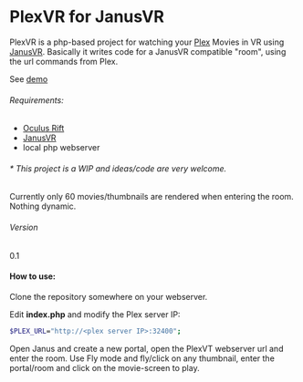 # PlexVR for JanusVR

PlexVR is a php-based project for watching your [Plex][2] Movies in VR using [JanusVR][1].
Basically it writes code for a JanusVR compatible "room", using the url commands from Plex.

See [demo][4]
###### Requirements:
  - [Oculus Rift][3]
  - [JanusVR][1]
  - local php webserver

###### * This project is a WIP and ideas/code are very welcome. 
Currently only 60 movies/thumbnails are rendered when entering the room.
Nothing dynamic.

###### Version
0.1

#### How to use:
Clone the repository somewhere on your webserver.

Edit **index.php** and modify the Plex server IP:
```sh
$PLEX_URL="http://<plex server IP>:32400";
```

Open Janus and create a new portal, open the PlexVT webserver url and enter the room.
Use Fly mode and fly/click on any thumbnail, enter the portal/room and click on the movie-screen to play.


[1]:http://janusvr.com
[2]:http://plex.tv
[3]:http://oculus.com
[4]:https://www.youtube.com/watch?v=H1vIoBBp4YE


